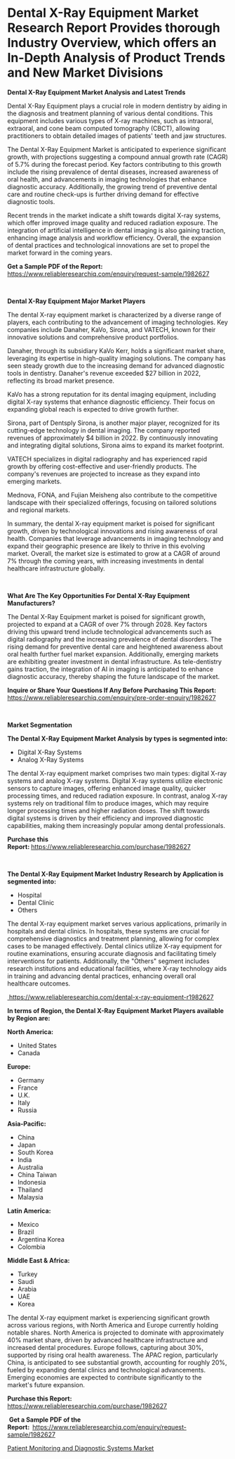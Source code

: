<p><h1>Dental X-Ray Equipment Market Research Report Provides thorough Industry Overview, which offers an In-Depth Analysis of Product Trends and New Market Divisions</h1></p><p><strong>Dental X-Ray Equipment Market Analysis and Latest Trends</strong></p>
<p><p>Dental X-Ray Equipment plays a crucial role in modern dentistry by aiding in the diagnosis and treatment planning of various dental conditions. This equipment includes various types of X-ray machines, such as intraoral, extraoral, and cone beam computed tomography (CBCT), allowing practitioners to obtain detailed images of patients' teeth and jaw structures.</p><p>The Dental X-Ray Equipment Market is anticipated to experience significant growth, with projections suggesting a compound annual growth rate (CAGR) of 5.7% during the forecast period. Key factors contributing to this growth include the rising prevalence of dental diseases, increased awareness of oral health, and advancements in imaging technologies that enhance diagnostic accuracy. Additionally, the growing trend of preventive dental care and routine check-ups is further driving demand for effective diagnostic tools.</p><p>Recent trends in the market indicate a shift towards digital X-ray systems, which offer improved image quality and reduced radiation exposure. The integration of artificial intelligence in dental imaging is also gaining traction, enhancing image analysis and workflow efficiency. Overall, the expansion of dental practices and technological innovations are set to propel the market forward in the coming years.</p></p>
<p><strong>Get a Sample PDF of the Report:&nbsp;</strong> <a href="https://www.reliableresearchiq.com/enquiry/request-sample/1982627?utm_campaign=3279&utm_medium=2&utm_source=Github&utm_content=ia&utm_term=05032025&utm_id=dental-x-ray-equipment">https://www.reliableresearchiq.com/enquiry/request-sample/1982627</a></p>
<p>&nbsp;</p>
<p><strong>Dental X-Ray Equipment Major Market Players</strong></p>
<p><p>The dental X-ray equipment market is characterized by a diverse range of players, each contributing to the advancement of imaging technologies. Key companies include Danaher, KaVo, Sirona, and VATECH, known for their innovative solutions and comprehensive product portfolios.</p><p>Danaher, through its subsidiary KaVo Kerr, holds a significant market share, leveraging its expertise in high-quality imaging solutions. The company has seen steady growth due to the increasing demand for advanced diagnostic tools in dentistry. Danaher's revenue exceeded $27 billion in 2022, reflecting its broad market presence.</p><p>KaVo has a strong reputation for its dental imaging equipment, including digital X-ray systems that enhance diagnostic efficiency. Their focus on expanding global reach is expected to drive growth further.</p><p>Sirona, part of Dentsply Sirona, is another major player, recognized for its cutting-edge technology in dental imaging. The company reported revenues of approximately $4 billion in 2022. By continuously innovating and integrating digital solutions, Sirona aims to expand its market footprint.</p><p>VATECH specializes in digital radiography and has experienced rapid growth by offering cost-effective and user-friendly products. The company's revenues are projected to increase as they expand into emerging markets.</p><p>Mednova, FONA, and Fujian Meisheng also contribute to the competitive landscape with their specialized offerings, focusing on tailored solutions and regional markets.</p><p>In summary, the dental X-ray equipment market is poised for significant growth, driven by technological innovations and rising awareness of oral health. Companies that leverage advancements in imaging technology and expand their geographic presence are likely to thrive in this evolving market. Overall, the market size is estimated to grow at a CAGR of around 7% through the coming years, with increasing investments in dental healthcare infrastructure globally.</p></p>
<p>&nbsp;</p>
<p><strong>What Are The Key Opportunities For Dental X-Ray Equipment Manufacturers?</strong></p>
<p><p>The Dental X-Ray Equipment market is poised for significant growth, projected to expand at a CAGR of over 7% through 2028. Key factors driving this upward trend include technological advancements such as digital radiography and the increasing prevalence of dental disorders. The rising demand for preventive dental care and heightened awareness about oral health further fuel market expansion. Additionally, emerging markets are exhibiting greater investment in dental infrastructure. As tele-dentistry gains traction, the integration of AI in imaging is anticipated to enhance diagnostic accuracy, thereby shaping the future landscape of the market.</p></p>
<p><strong>Inquire or Share Your Questions If Any Before Purchasing This Report:</strong> <a href="https://www.reliableresearchiq.com/enquiry/pre-order-enquiry/1982627?utm_campaign=3279&utm_medium=2&utm_source=Github&utm_content=ia&utm_term=05032025&utm_id=dental-x-ray-equipment">https://www.reliableresearchiq.com/enquiry/pre-order-enquiry/1982627</a></p>
<p>&nbsp;</p>
<p><strong>Market Segmentation</strong></p>
<p><strong>The Dental X-Ray Equipment Market Analysis by types is segmented into:</strong></p>
<p><ul><li>Digital X-Ray Systems</li><li>Analog X-Ray Systems</li></ul></p>
<p><p>The dental X-ray equipment market comprises two main types: digital X-ray systems and analog X-ray systems. Digital X-ray systems utilize electronic sensors to capture images, offering enhanced image quality, quicker processing times, and reduced radiation exposure. In contrast, analog X-ray systems rely on traditional film to produce images, which may require longer processing times and higher radiation doses. The shift towards digital systems is driven by their efficiency and improved diagnostic capabilities, making them increasingly popular among dental professionals.</p></p>
<p><strong>Purchase this Report:&nbsp;</strong><a href="https://www.reliableresearchiq.com/purchase/1982627?utm_campaign=3279&utm_medium=2&utm_source=Github&utm_content=ia&utm_term=05032025&utm_id=dental-x-ray-equipment">https://www.reliableresearchiq.com/purchase/1982627</a></p>
<p>&nbsp;</p>
<p><strong>The Dental X-Ray Equipment Market Industry Research by Application is segmented into:</strong></p>
<p><ul><li>Hospital</li><li>Dental Clinic</li><li>Others</li></ul></p>
<p><p>The dental X-ray equipment market serves various applications, primarily in hospitals and dental clinics. In hospitals, these systems are crucial for comprehensive diagnostics and treatment planning, allowing for complex cases to be managed effectively. Dental clinics utilize X-ray equipment for routine examinations, ensuring accurate diagnosis and facilitating timely interventions for patients. Additionally, the "Others" segment includes research institutions and educational facilities, where X-ray technology aids in training and advancing dental practices, enhancing overall oral healthcare outcomes.</p></p>
<p><a href="https://www.reliableresearchiq.com/dental-x-ray-equipment-r1982627?utm_campaign=3279&utm_medium=2&utm_source=Github&utm_content=ia&utm_term=05032025&utm_id=dental-x-ray-equipment">&nbsp;https://www.reliableresearchiq.com/dental-x-ray-equipment-r1982627</a></p>
<p><strong>In terms of Region, the Dental X-Ray Equipment Market Players available by Region are:</strong></p>
<p>
    <p> <strong> North America: </strong>
        <ul>
            <li>United States</li>
            <li>Canada</li>
        </ul>
        </p> 
    <p> <strong> Europe: </strong>
        <ul>
            <li>Germany</li>
            <li>France</li>
            <li>U.K.</li>
            <li>Italy</li>
            <li>Russia</li>
        </ul>
        </p> 
    <p> <strong> Asia-Pacific: </strong>
        <ul>
            <li>China</li>
            <li>Japan</li>
            <li>South Korea</li>
            <li>India</li>
            <li>Australia</li>
            <li>China Taiwan</li>
            <li>Indonesia</li>
            <li>Thailand</li>
            <li>Malaysia</li>
        </ul>
        </p> 
    <p> <strong> Latin America: </strong>
        <ul>
            <li>Mexico</li>
            <li>Brazil</li>
            <li>Argentina Korea</li>
            <li>Colombia</li>
        </ul>
        </p> 
    <p> <strong> Middle East & Africa: </strong>
        <ul>
            <li>Turkey</li>
            <li>Saudi</li>
            <li>Arabia</li>
            <li>UAE</li>
            <li>Korea</li>
        </ul>
    </p>
    </p>
<p><p>The dental X-ray equipment market is experiencing significant growth across various regions, with North America and Europe currently holding notable shares. North America is projected to dominate with approximately 40% market share, driven by advanced healthcare infrastructure and increased dental procedures. Europe follows, capturing about 30%, supported by rising oral health awareness. The APAC region, particularly China, is anticipated to see substantial growth, accounting for roughly 20%, fueled by expanding dental clinics and technological advancements. Emerging economies are expected to contribute significantly to the market's future expansion.</p></p>
<p><strong>Purchase this Report: </strong><a href="https://www.reliableresearchiq.com/purchase/1982627?utm_campaign=3279&utm_medium=2&utm_source=Github&utm_content=ia&utm_term=05032025&utm_id=dental-x-ray-equipment">https://www.reliableresearchiq.com/purchase/1982627</a></p>
<p>&nbsp;<strong>Get a Sample PDF of the Report:&nbsp;&nbsp;</strong><a href="https://www.reliableresearchiq.com/enquiry/request-sample/1982627?utm_campaign=3279&utm_medium=2&utm_source=Github&utm_content=ia&utm_term=05032025&utm_id=dental-x-ray-equipment">https://www.reliableresearchiq.com/enquiry/request-sample/1982627</a></p>
<p><strong></strong></p>
<p><p><a href="https://github.com/muhjanaidu/Market-Research-Report-List-1/blob/main/patient-monitoring-and-diagnostic-systems-market.md?utm_campaign=3279&utm_medium=2&utm_source=Github&utm_content=ia&utm_term=05032025&utm_id=dental-x-ray-equipment">Patient Monitoring and Diagnostic Systems Market</a></p></p>